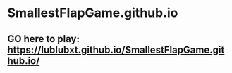 # SmallestFlapGame.github.io
## GO here to play: https://lublubxt.github.io/SmallestFlapGame.github.io/
